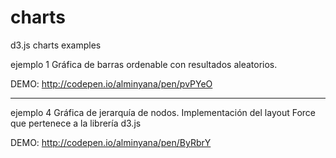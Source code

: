 # charts
d3.js charts examples

ejemplo 1 Gráfica de barras ordenable con resultados aleatorios.

DEMO:  http://codepen.io/alminyana/pen/pvPYeO


----------------


ejemplo 4 Gráfica de jerarquía de nodos.
Implementación del layout Force que pertenece a la librería d3.js

DEMO:  http://codepen.io/alminyana/pen/ByRbrY

